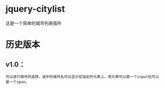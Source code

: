 # jquery-citylist
这是一个简单的城市列表插件


历史版本
=================
v1.0：
----
    可以进行城市的选择，选中的城市名可以显示在指定的元素上，改元素可以是一个input也可以是一个span。
